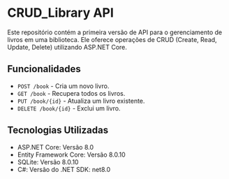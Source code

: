 # CRUD_Library API

Este repositório contém a primeira versão de API para o gerenciamento de livros em uma biblioteca.
Ele oferece operações de CRUD (Create, Read, Update, Delete) utilizando ASP.NET Core.

## Funcionalidades

- `POST /book` - Cria um novo livro.
- `GET /book` - Recupera todos os livros.
- `PUT /book/{id}` - Atualiza um livro existente.
- `DELETE /book/{id}` - Exclui um livro.

## Tecnologias Utilizadas

- ASP.NET Core: Versão 8.0
- Entity Framework Core: Versão 8.0.10
- SQLite: Versão 8.0.10
- C#: Versão do .NET SDK: net8.0
